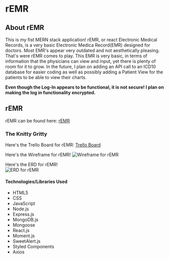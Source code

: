 # rEMR

## About rEMR
This is my fist MERN stack application! rEMR, or react Electronic Medical Records, is a very basic Electronic Medica Record(EMR) designed for doctors. Most EMR's appear very outdated and not aesthetically pleasing. That's were rEMR comes to play. This EMR is very basic, in terms of information that the physicians can view and input, yet there is plenty of room for it to grow. In the future, I plan on adding an API call to an ICD10 database for easier coding as well as possibly adding a Patient View for the patients to be able to view their charts.

**Even though the Log-In appears to be functional, it is not secure! I plan on making the log in functionality encrypted.**

## rEMR
rEMR can be found here: [rEMR](https://remr.herokuapp.com/ "rEMR")

### The Knitty Gritty

Here's the Trello Board for rEMR: [Trello Board](https://trello.com/b/ilzF8gge/remr "Trello Board")

Here's the Wireframe for rEMR!
![Wireframe for rEMR](https://i.imgur.com/T7u41PM.jpg "WireFrame")

Here's the ERD for rEMR!
<br>
![ERD for rEMR](https://i.imgur.com/Kqff3D2.png "ERD")

#### Technologies/Libraries Used
* HTML5
* CSS
* JavaScript
* Node.js
* Express.js
* MongoDB.js
* Mongoose
* React.js
* Moment.js
* SweetAlert.js
* Styled Components
* Axios
